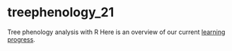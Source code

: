 # treephenology_21
Tree phenology analysis with R
Here is an overview of our current [learning progress](https://htmlpreview.github.io/?https://raw.githubusercontent.com/cemno/treephenology_21/main/learning_logbook.html).

